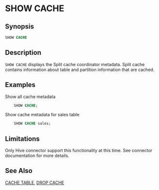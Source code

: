 
SHOW CACHE
==========

Synopsis
--------

``` sql
SHOW CACHE
```

Description
-----------

`SHOW CACHE` displays the Split cache coordinator metadata. Split cache contains information about table and partition information that are cached.

Examples
--------

Show all cache metadata
 
```sql
    SHOW CACHE;
```

Show cache metadata for sales table

```sql
    SHOW CACHE sales;
```  

Limitations
-----------

Only Hive connector support this functionality at this time. See connector documentation for more details.

See Also
--------

[CACHE TABLE](./cache-table.md), [DROP CACHE](./drop-cache.md)
